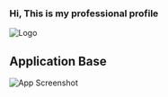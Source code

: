 ### Hi, This is my professional profile

![Logo](https://media.licdn.com/dms/image/D4E16AQEAzfdoKaxo8Q/profile-displaybackgroundimage-shrink_350_1400/0/1680125717197?e=1685577600&v=beta&t=iqxVOJhNgERYvIinpOrrkdb8ipejfSWEDzpeOTHitpk)

## Application Base

![App Screenshot](https://media.licdn.com/media/AAYQAgTPAAgAAQAAAAAAADVuOvKzTF-3RD6j-qFPqhubBQ.png)
